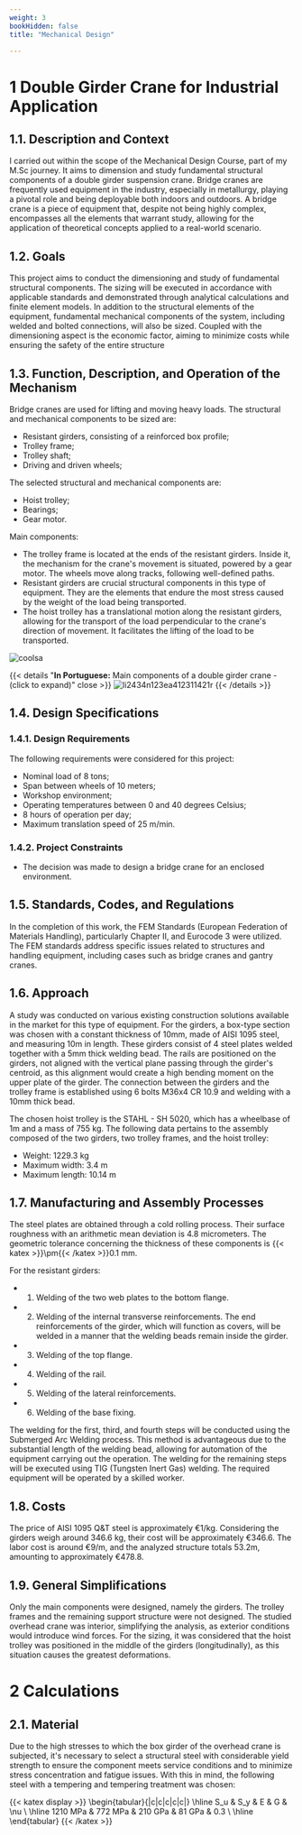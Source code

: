 ```yaml
---
weight: 3
bookHidden: false
title: "Mechanical Design"

---
```


# **1 Double Girder Crane for Industrial Application**

## 1.1. Description and Context

I carried out within the scope of the Mechanical Design Course, part of my M.Sc journey. It aims to dimension and study fundamental structural components of a double girder suspension crane. Bridge cranes are frequently used equipment in the industry, especially in metallurgy, playing a pivotal role and being deployable both indoors and outdoors.
A bridge crane is a piece of equipment that, despite not being highly complex, encompasses all the elements that warrant study, allowing for the application of theoretical concepts applied to a real-world scenario.

## 1.2. Goals

This project aims to conduct the dimensioning and study of fundamental structural components. The sizing will be executed in accordance with applicable standards and demonstrated through analytical calculations and finite element models. In addition to the structural elements of the equipment, fundamental mechanical components of the system, including welded and bolted connections, will also be sized. Coupled with the dimensioning aspect is the economic factor, aiming to minimize costs while ensuring the safety of the entire structure

## 1.3. Function, Description, and Operation of the Mechanism
Bridge cranes are used for lifting and moving heavy loads. The structural and mechanical components to be sized are:
- Resistant girders, consisting of a reinforced box profile;
- Trolley frame;
- Trolley shaft;
- Driving and driven wheels;

The selected structural and mechanical components are:
- Hoist trolley;
- Bearings;
- Gear motor.

Main components:
- The trolley frame is located at the ends of the resistant girders. Inside it, the mechanism for the crane's movement is situated, powered by a gear motor. The wheels move along tracks, following well-defined paths.
- Resistant girders are crucial structural components in this type of equipment. They are the elements that endure the most stress caused by the weight of the load being transported.
- The hoist trolley has a translational motion along the resistant girders, allowing for the transport of the load perpendicular to the crane's direction of movement. It facilitates the lifting of the load to be transported.

![coolsa](https://live.staticflickr.com/65535/53347998632_c730c7c499_z.jpg)

{{< details "**In Portuguese:** Main components of a double girder crane  - (click to expand)" close >}}
![li2434n123ea412311421r](https://live.staticflickr.com/65535/53348870766_ac6841fe94_c.jpg)
{{< /details >}}


## 1.4. Design Specifications
### 1.4.1. Design Requirements
The following requirements were considered for this project:
- Nominal load of 8 tons;
- Span between wheels of 10 meters;
- Workshop environment;
- Operating temperatures between 0 and 40 degrees Celsius;
- 8 hours of operation per day;
- Maximum translation speed of 25 m/min.

### 1.4.2. Project Constraints

- The decision was made to design a bridge crane for an enclosed environment.

## 1.5. Standards, Codes, and Regulations

In the completion of this work, the FEM Standards (European Federation of Materials Handling), particularly Chapter II, and Eurocode 3 were utilized. The FEM standards address specific issues related to structures and handling equipment, including cases such as bridge cranes and gantry cranes.

## 1.6. Approach

A study was conducted on various existing construction solutions available in the market for this type of equipment. For the girders, a box-type section was chosen with a constant thickness of 10mm, made of AISI 1095 steel, and measuring 10m in length. These girders consist of 4 steel plates welded together with a 5mm thick welding bead. The rails are positioned on the girders, not aligned with the vertical plane passing through the girder's centroid, as this alignment would create a high bending moment on the upper plate of the girder. The connection between the girders and the trolley frame is established using 6 bolts M36x4 CR 10.9 and welding with a 10mm thick bead.

The chosen hoist trolley is the STAHL - SH 5020, which has a wheelbase of 1m and a mass of 755 kg. The following data pertains to the assembly composed of the two girders, two trolley frames, and the hoist trolley:

- Weight: 1229.3 kg
- Maximum width: 3.4 m
- Maximum length: 10.14 m

## 1.7. Manufacturing and Assembly Processes

The steel plates are obtained through a cold rolling process. Their surface roughness with an arithmetic mean deviation is 4.8 micrometers. The geometric tolerance concerning the thickness of these components is {{< katex >}}\pm{{< /katex >}}0.1 mm.

For the resistant girders:

- 1. Welding of the two web plates to the bottom flange.
- 2. Welding of the internal transverse reinforcements. The end reinforcements of the girder, which will function as covers, will be welded in a manner that the welding beads remain inside the girder.
- 3. Welding of the top flange.
- 4. Welding of the rail.
- 5. Welding of the lateral reinforcements.
- 6. Welding of the base fixing.

The welding for the first, third, and fourth steps will be conducted using the Submerged Arc Welding process. This method is advantageous due to the substantial length of the welding bead, allowing for automation of the equipment carrying out the operation. The welding for the remaining steps will be executed using TIG (Tungsten Inert Gas) welding. The required equipment will be operated by a skilled worker.

## 1.8. Costs


The price of AISI 1095 Q&T steel is approximately €1/kg. Considering the girders weigh around 346.6 kg, their cost will be approximately €346.6. The labor cost is around €9/m, and the analyzed structure totals 53.2m, amounting to approximately €478.8.

## 1.9. General Simplifications

Only the main components were designed, namely the girders. The trolley frames and the remaining support structure were not designed. The studied overhead crane was interior, simplifying the analysis, as exterior conditions would introduce wind forces. For the sizing, it was considered that the hoist trolley was positioned in the middle of the girders (longitudinally), as this situation causes the greatest deformations.

# 2 Calculations

## 2.1. Material

Due to the high stresses to which the box girder of the overhead crane is subjected, it's necessary to select a structural steel with considerable yield strength to ensure the component meets service conditions and to minimize stress concentration and fatigue issues. With this in mind, the following steel with a tempering and tempering treatment was chosen:

 {{< katex display >}}
\begin{tabular}{|c|c|c|c|c|}
\hline
 S_u  &  S_y  &  E  &  G  &  \nu  \\
\hline
1210 MPa & 772 MPa & 210 GPa & 81 GPa & 0.3 \\
\hline
\end{tabular}
 {{< /katex >}}